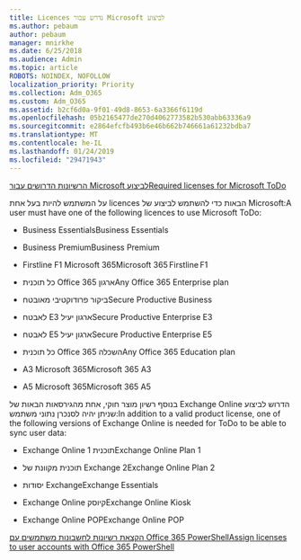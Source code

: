 ```yaml
---
title: Licences נדרש עבור Microsoft לביצוע
ms.author: pebaum
author: pebaum
manager: mnirkhe
ms.date: 6/25/2018
ms.audience: Admin
ms.topic: article
ROBOTS: NOINDEX, NOFOLLOW
localization_priority: Priority
ms.collection: Adm_O365
ms.custom: Adm_O365
ms.assetid: b2cf6d0a-9f01-49d8-8653-6a3366f6119d
ms.openlocfilehash: 05b2165477de270d4062773582b530abb63336a9
ms.sourcegitcommit: e2864efcfb493b6e46b662b746661a61232bdba7
ms.translationtype: MT
ms.contentlocale: he-IL
ms.lasthandoff: 01/24/2019
ms.locfileid: "29471943"
---
```

[<span data-ttu-id="14eb6-102">הרשיונות הדרושים עבור Microsoft לביצוע</span><span class="sxs-lookup"><span data-stu-id="14eb6-102">Required licenses for Microsoft ToDo</span></span>](https://support.office.com/article/381e9d1b-c500-49b5-973e-890fd86528d7.aspx)
  
<span data-ttu-id="14eb6-103">על המשתמש להיות בעל אחת licences הבאות כדי להשתמש לביצוע של Microsoft:</span><span class="sxs-lookup"><span data-stu-id="14eb6-103">A user must have one of the following licences to use Microsoft ToDo:</span></span>
  
- <span data-ttu-id="14eb6-104">Business Essentials</span><span class="sxs-lookup"><span data-stu-id="14eb6-104">Business Essentials</span></span>
    
- <span data-ttu-id="14eb6-105">Business Premium</span><span class="sxs-lookup"><span data-stu-id="14eb6-105">Business Premium</span></span>
    
- <span data-ttu-id="14eb6-106">Firstline F1 Microsoft 365</span><span class="sxs-lookup"><span data-stu-id="14eb6-106">Microsoft 365 Firstline F1</span></span>
    
- <span data-ttu-id="14eb6-107">כל תוכנית Office 365 ארגון</span><span class="sxs-lookup"><span data-stu-id="14eb6-107">Any Office 365 Enterprise plan</span></span>
    
- <span data-ttu-id="14eb6-108">ביקור פרודוקטיבי מאובטח</span><span class="sxs-lookup"><span data-stu-id="14eb6-108">Secure Productive Business</span></span>
    
- <span data-ttu-id="14eb6-109">לאבטח E3 ארגון יעיל</span><span class="sxs-lookup"><span data-stu-id="14eb6-109">Secure Productive Enterprise E3</span></span>
    
- <span data-ttu-id="14eb6-110">לאבטח E5 ארגון יעיל</span><span class="sxs-lookup"><span data-stu-id="14eb6-110">Secure Productive Enterprise E5</span></span>
    
- <span data-ttu-id="14eb6-111">כל תוכנית Office 365 השכלה</span><span class="sxs-lookup"><span data-stu-id="14eb6-111">Any Office 365 Education plan</span></span>
    
- <span data-ttu-id="14eb6-112">A3 Microsoft 365</span><span class="sxs-lookup"><span data-stu-id="14eb6-112">Microsoft 365 A3</span></span>
    
- <span data-ttu-id="14eb6-113">A5 Microsoft 365</span><span class="sxs-lookup"><span data-stu-id="14eb6-113">Microsoft 365 A5</span></span>
    
<span data-ttu-id="14eb6-114">בנוסף רשיון מוצר חוקי, אחת מהגירסאות הבאות של Exchange Online הדרוש לביצוע שניתן יהיה לסנכרן נתוני משתמש:</span><span class="sxs-lookup"><span data-stu-id="14eb6-114">In addition to a valid product license, one of the following versions of Exchange Online is needed for ToDo to be able to sync user data:</span></span> 
  
- <span data-ttu-id="14eb6-115">Exchange Online תוכנית 1</span><span class="sxs-lookup"><span data-stu-id="14eb6-115">Exchange Online Plan 1</span></span>
    
- <span data-ttu-id="14eb6-116">תוכנית מקוונת של Exchange 2</span><span class="sxs-lookup"><span data-stu-id="14eb6-116">Exchange Online Plan 2</span></span>
    
- <span data-ttu-id="14eb6-117">יסודות Exchange</span><span class="sxs-lookup"><span data-stu-id="14eb6-117">Exchange Essentials</span></span>
    
- <span data-ttu-id="14eb6-118">Exchange Online קיוסק</span><span class="sxs-lookup"><span data-stu-id="14eb6-118">Exchange Online Kiosk</span></span>
    
- <span data-ttu-id="14eb6-119">Exchange Online POP</span><span class="sxs-lookup"><span data-stu-id="14eb6-119">Exchange Online POP</span></span>
    
[<span data-ttu-id="14eb6-120">הקצאת רשיונות לחשבונות משתמשים עם Office 365 PowerShell</span><span class="sxs-lookup"><span data-stu-id="14eb6-120">Assign licenses to user accounts with Office 365 PowerShell</span></span>](https://docs.microsoft.com/en-us/office365/enterprise/powershell/assign-licenses-to-user-accounts-with-office-365-powershell )
  

